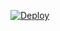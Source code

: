 [![Deploy](https://www.herokucdn.com/deploy/button.png)](https://dashboard.heroku.com/new?template=https://github.com/ewmufo/havm)
